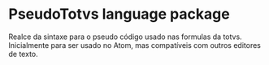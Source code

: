 # PseudoTotvs language package

Realce da sintaxe para o pseudo código usado nas formulas da totvs. Inicialmente para ser usado no Atom, mas compatíveis com outros editores de texto.
